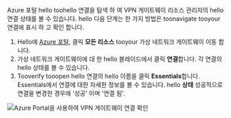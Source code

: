 Azure 포털 hello toohello 연결을 탐색 하 여 VPN 게이트웨이 리소스 관리자의 hello 연결 상태를 볼 수 있습니다. hello 다음 단계는 한 가지 방법은 toonavigate tooyour 연결에 표시 하 고 확인 합니다.

1. Hello에 [Azure 포털](http://portal.azure.com), 클릭 **모든 리소스** tooyour 가상 네트워크 게이트웨이 이동 합니다.
2. 가상 네트워크 게이트웨이에 대 한 hello 블레이드에서 클릭 **연결**합니다. 각 연결의 hello 상태를 볼 수 있습니다.
3. Tooverify tooopen hello 연결의 hello 이름을 클릭 **Essentials**합니다. Essentials에서 연결에 대한 자세한 정보를 볼 수 있습니다. hello **상태** 성공적으로 연결을 변경한 경우에 '성공' 이며 '연결 됨'.

  ![Azure Portal을 사용하여 VPN 게이트웨이 연결 확인](./media/vpn-gateway-verify-connection-portal-rm-include/connectionsucceeded.png)